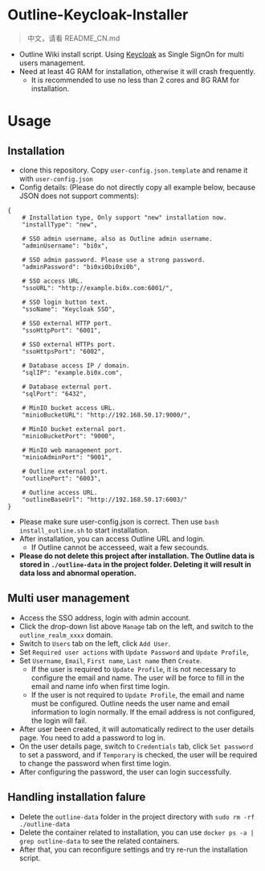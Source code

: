 # Outline-Keycloak-Installer
> 中文，请看 README_CN.md
- Outline Wiki install script. Using [Keycloak](https://github.com/keycloak/keycloak) as Single SignOn for multi users management.
- Need at least 4G RAM for installation, otherwise it will crash frequently.
    - It is recommended to use no less than 2 cores and 8G RAM for installation.

# Usage

## Installation

- clone this repository. Copy `user-config.json.template` and rename it with `user-config.json`
- Config details: (Please do not directly copy all example below, because JSON does not support comments):

```
{
    # Installation type, Only support "new" installation now.
    "installType": "new",

    # SSO admin username, also as Outline admin username.
    "adminUsername": "bi0x",

    # SSO admin password. Please use a strong password.
    "adminPassword": "bi0xi0bi0xi0b",

    # SSO access URL.
    "ssoURL": "http://example.bi0x.com:6001/",

    # SSO login button text.
    "ssoName": "Keycloak SSO",

    # SSO external HTTP port.
    "ssoHttpPort": "6001",

    # SSO external HTTPs port.
    "ssoHttpsPort": "6002",

    # Database access IP / domain.
    "sqlIP": "example.bi0x.com",

    # Database external port.
    "sqlPort": "6432",

    # MinIO bucket access URL.
    "minioBucketURL": "http://192.168.50.17:9000/",

    # MinIO bucket external port.
    "minioBucketPort": "9000",

    # MinIO web management port.
    "minioAdminPort": "9001",

    # Outline external port.
    "outlinePort": "6003",

    # Outline access URL.
    "outlineBaseUrl": "http://192.168.50.17:6003/"
}
```
- Please make sure user-config.json is correct. Then use `bash install_outline.sh` to start installation.
- After installation, you can access Outline URL and login.
    - If Outline cannot be accesseed, wait a few secounds.
- **Please do not delete this project after installation. The Outline data is stored in `./outline-data` in the project folder. Deleting it will result in data loss and abnormal operation.**

## Multi user management

- Access the SSO address, login with admin account.
- Click the drop-down list above `Manage` tab on the left, and switch to the `outline_realm_xxxx` domain.
- Switch to `Users` tab on the left, click `Add User`.
- Set `Required user actions` with `Update Password` and `Update Profile`,
- Set `Username`, `Email`, `First name`, `Last name` then `Create`.
    - If the user is required to `Update Profile`, it is not necessary to configure the email and name. The user will be force to fill in the email and name info when first time login.
    - If the user is not required to `Update Profile`, the email and name must be configured. Outline needs the user name and email information to login normally. If the email address is not configured, the login will fail.
- After user been created, it will automatically redirect to the user details page. You need to add a password to log in.
- On the user details page, switch to `Credentials` tab, click `Set password` to set a password, and if `Temporary` is checked, the user will be required to change the password when first time login.
- After configuring the password, the user can login successfully.

## Handling installation falure

- Delete the `outline-data` folder in the project directory with `sudo rm -rf ./outline-data`
- Delete the container related to installation, you can use `docker ps -a | grep outline-data` to see the related containers.
- After that, you can reconfigure settings and try re-run the installation script.
